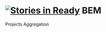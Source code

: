 [![Stories in Ready](https://badge.waffle.io/levonet/bem.png?label=ready&title=Ready)](https://waffle.io/levonet/bem)
BEM
===

Projects Aggregation
